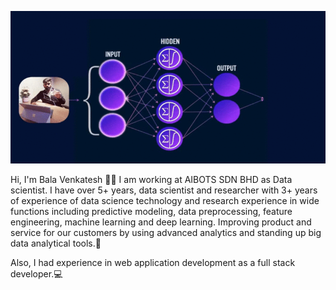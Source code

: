 

<!--
**balavenkatesh3322/balavenkatesh3322** is a ✨ _special_ ✨ repository because its `README.md` (this file) appears on your GitHub profile.

Here are some ideas to get you started:

- 🔭 I’m currently working on ...
- 🌱 I’m currently learning ...
- 👯 I’m looking to collaborate on ...
- 🤔 I’m looking for help with ...
- 💬 Ask me about ...
- 📫 How to reach me: ...
- 😄 Pronouns: ...
- ⚡ Fun fact: ...
-->

![Hey there, I'm Bala Venkatesh. I'm a data scientist. Check out my work](https://github.com/balavenkatesh3322/balavenkatesh3322/raw/master/balavenkatesh.gif)

Hi, I'm Bala Venkatesh 👨‍💻 I am working at AIBOTS SDN BHD as Data scientist. I have over 5+ years, data scientist and researcher with 3+ years of experience of data science technology and research experience in wide functions including predictive modeling, data preprocessing, feature engineering, machine learning and deep learning. Improving product and service for our customers by using advanced analytics and standing up big data analytical tools.🎯

Also, I had experience in web application development as a full stack developer.💻

